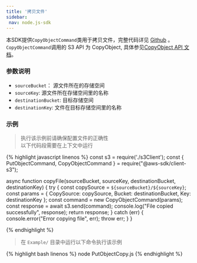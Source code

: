 ```yaml
---
title: '拷贝文件'
sidebar:
 nav: node.js-sdk
---
```

本SDK提供`CopyObjectCommand`类用于拷贝文件，完整代码详见 [Github](https://github.com/aws/aws-sdk-js-v3/blob/main/clients/client-s3/src/commands/CopyObjectCommand.ts) 。
`CopyObjectCommand`调用的 S3 API 为 CopyObject, 具体参见[CopyObject API 文档](https://docs.aws.amazon.com/AmazonS3/latest/API/API_CopyObject.html)。



### 参数说明
- `sourceBucket`： 源文件所在的存储空间
- `sourceKey`: 源文件所在存储空间里的名称
- `destinationBucket`: 目标存储空间
- `destinationKey`: 文件在目标存储空间里的名称


### 示例
> 执行该示例前请确保配置文件的正确性<br>以下代码段需要在上下文中运行

<div class="copyable" markdown="1">
{% highlight javascript linenos %}
const s3 = require('./s3Client');
const { PutObjectCommand, CopyObjectCommand } = require("@aws-sdk/client-s3");

async function copyFile(sourceBucket, sourceKey, destinationBucket, destinationKey) {
    try {
        const copySource = `${sourceBucket}/${sourceKey}`;
        const params = {
            CopySource: copySource,
            Bucket: destinationBucket,
            Key: destinationKey
        };
        const command = new CopyObjectCommand(params);
        const response = await s3.send(command);
        console.log("File copied successfully", response);
        return response;
    } catch (err) {
        console.error("Error copying file", err);
        throw err;
    }
}


{% endhighlight %}
</div>

> 在 `Example/` 目录中运行以下命令执行该示例
<div class="copyable" markdown="1">
{% highlight bash linenos %}
node PutObjectCopy.js <sourceBucket> <sourceKey> <destinationBucket> <destinationKey>
{% endhighlight %}
</div>